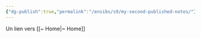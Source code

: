 ```yaml
---
{"dg-publish":true,"permalink":"/ensibs/s9/my-second-published-notes/"}
---
```



Un lien vers [[~ Home\|~ Home]]
